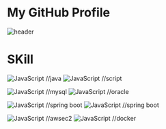 # My GitHub Profile

![header](https://capsule-render.vercel.app/api?type=waving&color=auto&height=300&section=header&text=Welcome&fontSize=90&animation=fadeIn&fontAlignY=38&desc=Seonghoo1217's%20GitHub%20Profile&descAlignY=51&descAlign=62)

# SKill

![JavaScript](https://img.shields.io/badge/java-%23FC4C02?style=for-the-badge&logo=java&logoColor=white) //java
![JavaScript](https://img.shields.io/badge/JavaScript-%23F7DF1E?style=for-the-badge&logo=JavaScript&logoColor=white) //script

![JavaScript](https://img.shields.io/badge/MySql-%234479A1?style=for-the-badge&logo=MySql&logoColor=white) //mysql
![JavaScript](https://img.shields.io/badge/oracle-%23F80000?style=for-the-badge&logo=oracle&logoColor=white) //oracle

![JavaScript](https://img.shields.io/badge/springboot-%236DB33F?style=for-the-badge&logo=springboot&logoColor=white) //spring boot
![JavaScript](https://img.shields.io/badge/springsecurity-%236DB33F?style=for-the-badge&logo=springsecurity&logoColor=white) //spring boot


![JavaScript](https://img.shields.io/badge/amazonec2-%23FF9900?style=for-the-badge&logo=amazonec2&logoColor=white) //awsec2
![JavaScript](https://img.shields.io/badge/docker-%232496ED?style=for-the-badge&logo=docker&logoColor=white) //docker

